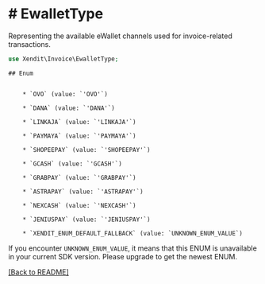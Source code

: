 # # EwalletType
Representing the available eWallet channels used for invoice-related transactions.

```php
use Xendit\Invoice\EwalletType;
```


    ## Enum

    
        * `OVO` (value: `'OVO'`)
    
        * `DANA` (value: `'DANA'`)
    
        * `LINKAJA` (value: `'LINKAJA'`)
    
        * `PAYMAYA` (value: `'PAYMAYA'`)
    
        * `SHOPEEPAY` (value: `'SHOPEEPAY'`)
    
        * `GCASH` (value: `'GCASH'`)
    
        * `GRABPAY` (value: `'GRABPAY'`)
    
        * `ASTRAPAY` (value: `'ASTRAPAY'`)
    
        * `NEXCASH` (value: `'NEXCASH'`)
    
        * `JENIUSPAY` (value: `'JENIUSPAY'`)
    
        * `XENDIT_ENUM_DEFAULT_FALLBACK` (value: `UNKNOWN_ENUM_VALUE`)

If you encounter `UNKNOWN_ENUM_VALUE`, it means that this ENUM is unavailable in your current SDK version. Please upgrade to get the newest ENUM.

[[Back to README]](../../README.md)

